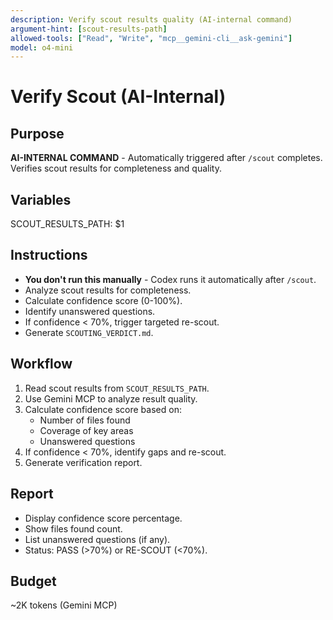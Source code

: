 ```yaml
---
description: Verify scout results quality (AI-internal command)
argument-hint: [scout-results-path]
allowed-tools: ["Read", "Write", "mcp__gemini-cli__ask-gemini"]
model: o4-mini
---
```


# Verify Scout (AI-Internal)

## Purpose
**AI-INTERNAL COMMAND** - Automatically triggered after `/scout` completes. Verifies scout results for completeness and quality.

## Variables
SCOUT_RESULTS_PATH: $1

## Instructions
- **You don't run this manually** - Codex runs it automatically after `/scout`.
- Analyze scout results for completeness.
- Calculate confidence score (0-100%).
- Identify unanswered questions.
- If confidence < 70%, trigger targeted re-scout.
- Generate `SCOUTING_VERDICT.md`.

## Workflow
1. Read scout results from `SCOUT_RESULTS_PATH`.
2. Use Gemini MCP to analyze result quality.
3. Calculate confidence score based on:
   - Number of files found
   - Coverage of key areas
   - Unanswered questions
4. If confidence < 70%, identify gaps and re-scout.
5. Generate verification report.

## Report
- Display confidence score percentage.
- Show files found count.
- List unanswered questions (if any).
- Status: PASS (>70%) or RE-SCOUT (<70%).

## Budget
~2K tokens (Gemini MCP)
